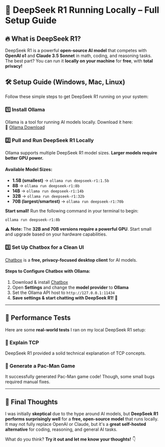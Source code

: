 # 🚀 DeepSeek R1 Running Locally – Full Setup Guide  

## 🔥 What is DeepSeek R1?  
DeepSeek R1 is a powerful **open-source AI model** that competes with **OpenAI o1** and **Claude 3.5 Sonnet** in math, coding, and reasoning tasks. The best part? You can run it **locally on your machine** for **free**, with **total privacy!**  

## 🛠️ Setup Guide (Windows, Mac, Linux)  
Follow these simple steps to get DeepSeek R1 running on your system:  

### 1️⃣ Install Ollama  
Ollama is a tool for running AI models locally. Download it here:  
🔗 [Ollama Download](https://ollama.com/download)  

### 2️⃣ Pull and Run DeepSeek R1 Locally  
Ollama supports multiple DeepSeek R1 model sizes. **Larger models require better GPU power.**  

#### Available Model Sizes:  
- **1.5B (smallest)** → `ollama run deepseek-r1:1.5b`  
- **8B** → `ollama run deepseek-r1:8b`  
- **14B** → `ollama run deepseek-r1:14b`  
- **32B** → `ollama run deepseek-r1:32b`  
- **70B (largest/smartest)** → `ollama run deepseek-r1:70b`  

**Start small!** Run the following command in your terminal to begin:  
```sh  
ollama run deepseek-r1:8b  
```  

⚠️ **Note:** The **32B and 70B versions require a powerful GPU**. Start small and upgrade based on your hardware capabilities.  

### 3️⃣ Set Up Chatbox for a Clean UI  
[Chatbox](https://chatboxai.app) is a **free, privacy-focused desktop client** for AI models.  

#### Steps to Configure Chatbox with Ollama:  
1. Download & install [Chatbox](https://chatboxai.app)  
2. Open **Settings** and change the **model provider** to **Ollama**  
3. Set the Ollama API host to `http://127.0.0.1:11434`  
4. **Save settings & start chatting with DeepSeek R1!** 🚀  

---  

## 🧪 Performance Tests  
Here are some **real-world tests** I ran on my local DeepSeek R1 setup:  

### 🔹 Explain TCP  
DeepSeek R1 provided a solid technical explanation of TCP concepts.  

### 🔹 Generate a Pac-Man Game  
It successfully generated Pac-Man game code! Though, some small bugs required manual fixes.  

---  

## 🤔 Final Thoughts  
I was initially **skeptical** due to the hype around AI models, but **DeepSeek R1 performs surprisingly well** for a **free, open-source model** that runs locally. It may not fully replace OpenAI or Claude, but it's a **great self-hosted alternative** for coding, reasoning, and general AI tasks.  

What do you think? **Try it out and let me know your thoughts!** 👇  
